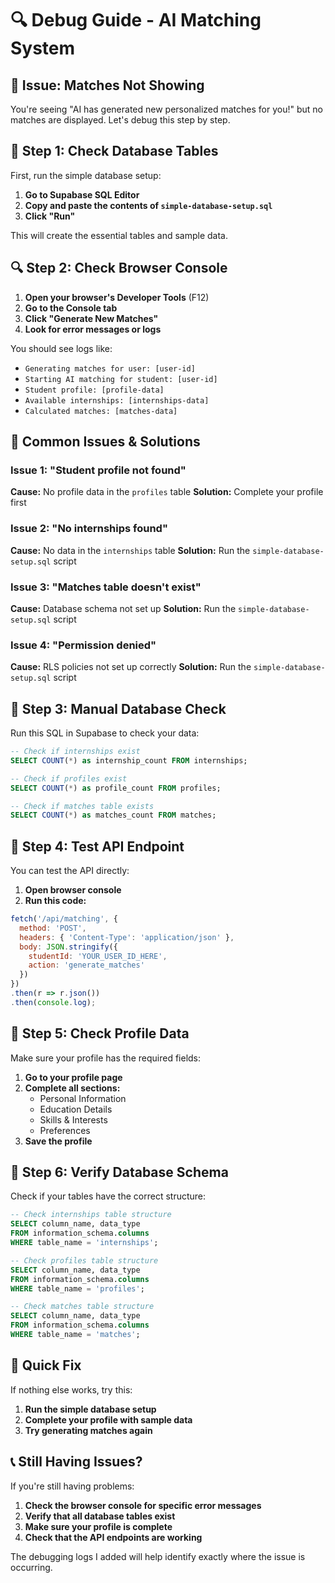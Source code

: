 # 🔍 Debug Guide - AI Matching System

## 🚨 **Issue: Matches Not Showing**

You're seeing "AI has generated new personalized matches for you!" but no matches are displayed. Let's debug this step by step.

## 🔧 **Step 1: Check Database Tables**

First, run the simple database setup:

1. **Go to Supabase SQL Editor**
2. **Copy and paste the contents of `simple-database-setup.sql`**
3. **Click "Run"**

This will create the essential tables and sample data.

## 🔍 **Step 2: Check Browser Console**

1. **Open your browser's Developer Tools** (F12)
2. **Go to the Console tab**
3. **Click "Generate New Matches"**
4. **Look for error messages or logs**

You should see logs like:
- `Generating matches for user: [user-id]`
- `Starting AI matching for student: [user-id]`
- `Student profile: [profile-data]`
- `Available internships: [internships-data]`
- `Calculated matches: [matches-data]`

## 🐛 **Common Issues & Solutions**

### **Issue 1: "Student profile not found"**
**Cause:** No profile data in the `profiles` table
**Solution:** Complete your profile first

### **Issue 2: "No internships found"**
**Cause:** No data in the `internships` table
**Solution:** Run the `simple-database-setup.sql` script

### **Issue 3: "Matches table doesn't exist"**
**Cause:** Database schema not set up
**Solution:** Run the `simple-database-setup.sql` script

### **Issue 4: "Permission denied"**
**Cause:** RLS policies not set up correctly
**Solution:** Run the `simple-database-setup.sql` script

## 🔧 **Step 3: Manual Database Check**

Run this SQL in Supabase to check your data:

```sql
-- Check if internships exist
SELECT COUNT(*) as internship_count FROM internships;

-- Check if profiles exist
SELECT COUNT(*) as profile_count FROM profiles;

-- Check if matches table exists
SELECT COUNT(*) as matches_count FROM matches;
```

## 🔧 **Step 4: Test API Endpoint**

You can test the API directly:

1. **Open browser console**
2. **Run this code:**

```javascript
fetch('/api/matching', {
  method: 'POST',
  headers: { 'Content-Type': 'application/json' },
  body: JSON.stringify({
    studentId: 'YOUR_USER_ID_HERE',
    action: 'generate_matches'
  })
})
.then(r => r.json())
.then(console.log);
```

## 🔧 **Step 5: Check Profile Data**

Make sure your profile has the required fields:

1. **Go to your profile page**
2. **Complete all sections:**
   - Personal Information
   - Education Details
   - Skills & Interests
   - Preferences
3. **Save the profile**

## 🔧 **Step 6: Verify Database Schema**

Check if your tables have the correct structure:

```sql
-- Check internships table structure
SELECT column_name, data_type 
FROM information_schema.columns 
WHERE table_name = 'internships';

-- Check profiles table structure
SELECT column_name, data_type 
FROM information_schema.columns 
WHERE table_name = 'profiles';

-- Check matches table structure
SELECT column_name, data_type 
FROM information_schema.columns 
WHERE table_name = 'matches';
```

## 🚀 **Quick Fix**

If nothing else works, try this:

1. **Run the simple database setup**
2. **Complete your profile with sample data**
3. **Try generating matches again**

## 📞 **Still Having Issues?**

If you're still having problems:

1. **Check the browser console for specific error messages**
2. **Verify that all database tables exist**
3. **Make sure your profile is complete**
4. **Check that the API endpoints are working**

The debugging logs I added will help identify exactly where the issue is occurring.
